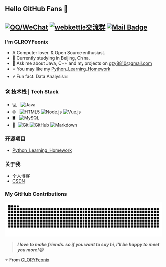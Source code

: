 ## Hello GitHub Fans 👋
[![QQ/WeChat](https://img.shields.io/badge/QQ-836520090-blue)](tencent://AddContact/?fromId=45&fromSubId=1&subcmd=all&uin=836520090&website=www.oicqzone.com)
[![webkettle交流群](https://img.shields.io/badge/webkettle交流群-487063343-red.svg "webkettle交流群")](https://jq.qq.com/?_wv=1027&k=55kiWBY "webkettle交流群")
[![Mail Badge](https://img.shields.io/badge/-joeysiwei@gmail.com-c14438?style=flat&logo=Gmail&logoColor=white&link=mailto:joeysiwei@gmail.com)](mailto:gzy810@gmail.com)
---


### I'm GLROYFeonix

- A Computer lover. & Open Source enthusiast.
- 🌱 Currently studying in Beijing, China.
- 💬 Ask me about Java, C++ and my projects on [gzy8810@gmail.com](mailto:gzy8810@gmail.com)
- ⭐ You may like my [Python_Learning_Homework](https://github.com/GLORYFeonix/Python_Learning_Homework)
- ⚡ Fun fact: Data Analysis📊

### 🛠 技术栈 | Tech Stack

- 💻 &#160; ![Java](https://img.shields.io/badge/-Java-333333?style=flat&logo=Java&logoColor=007396)
- 🌐 &#160; ![HTML5](https://img.shields.io/badge/-HTML5-333333?style=flat&logo=HTML5)
![Node.js](https://img.shields.io/badge/-Node.js-333333?style=flat&logo=node.js)
![Vue.js](https://img.shields.io/badge/-VueJS-333333?style=flat&logo=Vue.js)
- 🛢 &#160; ![MySQL](https://img.shields.io/badge/-MySQL-333333?style=flat&logo=mysql)
- 🔧 &#160;![Git](https://img.shields.io/badge/-Git-333333?style=flat&logo=git)
![GitHub](https://img.shields.io/badge/-GitHub-333333?style=flat&logo=github)
![Markdown](https://img.shields.io/badge/-Markdown-333333?style=flat&logo=markdown)

### 开源项目

- [Python_Learning_Homework](https://github.com/GLORYFeonix/Python_Learning_Homework)

### 关于我

- [个人博客](https://GLORYFeonix.github.io/)
- [CSDN](https://blog.csdn.net/u013748897?spm=1010.2135.3001.5343)

### My GitHub Contributions

![Contribution Snake](https://raw.githubusercontent.com/GLORYFeonix/GLORYFeonix/main/assets/github-contribution-grid-snake.svg)

> ***I love to make friends. so if you want to say hi, I'll be happy to meet you more!😊***

⭐️ From [GLORYFeonix](https://github.com/GLORYFeonix)
